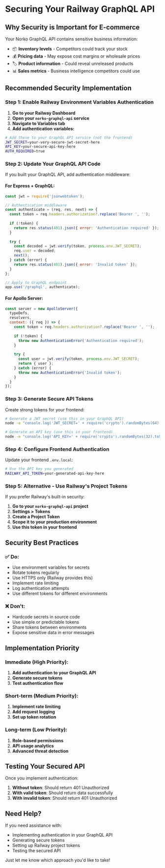 # Securing Your Railway GraphQL API

## Why Security is Important for E-commerce

Your Norko GraphQL API contains sensitive business information:
- 📦 **Inventory levels** - Competitors could track your stock
- 💰 **Pricing data** - May expose cost margins or wholesale prices
- 🏷️ **Product information** - Could reveal unreleased products
- 📊 **Sales metrics** - Business intelligence competitors could use

## Recommended Security Implementation

### Step 1: Enable Railway Environment Variables Authentication

1. **Go to your Railway Dashboard**
2. **Open your `norko-graphql-api` service**
3. **Navigate to Variables tab**
4. **Add authentication variables:**

```bash
# Add these to your GraphQL API service (not the frontend)
JWT_SECRET=your-very-secure-jwt-secret-here
API_KEY=your-secure-api-key-here
AUTH_REQUIRED=true
```

### Step 2: Update Your GraphQL API Code

If you built your GraphQL API, add authentication middleware:

#### For Express + GraphQL:
```javascript
const jwt = require('jsonwebtoken');

// Authentication middleware
const authenticate = (req, res, next) => {
  const token = req.headers.authorization?.replace('Bearer ', '');
  
  if (!token) {
    return res.status(401).json({ error: 'Authentication required' });
  }
  
  try {
    const decoded = jwt.verify(token, process.env.JWT_SECRET);
    req.user = decoded;
    next();
  } catch (error) {
    return res.status(401).json({ error: 'Invalid token' });
  }
};

// Apply to GraphQL endpoint
app.use('/graphql', authenticate);
```

#### For Apollo Server:
```javascript
const server = new ApolloServer({
  typeDefs,
  resolvers,
  context: ({ req }) => {
    const token = req.headers.authorization?.replace('Bearer ', '');
    
    if (!token) {
      throw new AuthenticationError('Authentication required');
    }
    
    try {
      const user = jwt.verify(token, process.env.JWT_SECRET);
      return { user };
    } catch (error) {
      throw new AuthenticationError('Invalid token');
    }
  }
});
```

### Step 3: Generate Secure API Tokens

Create strong tokens for your frontend:

```bash
# Generate a JWT secret (use this in your GraphQL API)
node -e "console.log('JWT_SECRET=' + require('crypto').randomBytes(64).toString('hex'))"

# Generate an API key (use this in your frontend)
node -e "console.log('API_KEY=' + require('crypto').randomBytes(32).toString('hex'))"
```

### Step 4: Configure Frontend Authentication

Update your frontend `.env.local`:

```bash
# Use the API key you generated
RAILWAY_API_TOKEN=your-generated-api-key-here
```

### Step 5: Alternative - Use Railway's Project Tokens

If you prefer Railway's built-in security:

1. **Go to your `norko-graphql-api` project**
2. **Settings > Tokens**
3. **Create a Project Token**
4. **Scope it to your production environment**
5. **Use this token in your frontend**

## Security Best Practices

### ✅ Do:
- Use environment variables for secrets
- Rotate tokens regularly
- Use HTTPS only (Railway provides this)
- Implement rate limiting
- Log authentication attempts
- Use different tokens for different environments

### ❌ Don't:
- Hardcode secrets in source code
- Use simple or predictable tokens
- Share tokens between environments
- Expose sensitive data in error messages

## Implementation Priority

### Immediate (High Priority):
1. **Add authentication to your GraphQL API**
2. **Generate secure tokens**
3. **Test authentication flow**

### Short-term (Medium Priority):
1. **Implement rate limiting**
2. **Add request logging**
3. **Set up token rotation**

### Long-term (Low Priority):
1. **Role-based permissions**
2. **API usage analytics**
3. **Advanced threat detection**

## Testing Your Secured API

Once you implement authentication:

1. **Without token**: Should return 401 Unauthorized
2. **With valid token**: Should return data successfully
3. **With invalid token**: Should return 401 Unauthorized

## Need Help?

If you need assistance with:
- Implementing authentication in your GraphQL API
- Generating secure tokens
- Setting up Railway project tokens
- Testing the secured API

Just let me know which approach you'd like to take!

